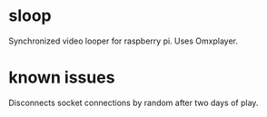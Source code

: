 # sloop

Synchronized video looper for raspberry pi. Uses Omxplayer.

# known issues

Disconnects socket connections by random after two days of play.
